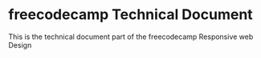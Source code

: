 # freecodecamp Technical Document

This is the technical document part of the freecodecamp Responsive web Design

